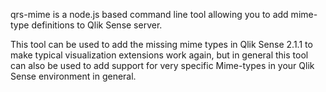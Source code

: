 qrs-mime is a node.js based command line tool allowing you to add mime-type definitions to Qlik Sense server.

This tool can be used to add the missing mime types in Qlik Sense 2.1.1 to make typical visualization extensions work again, but in general this tool can also be used to add support for very specific Mime-types in your Qlik Sense environment in general.
